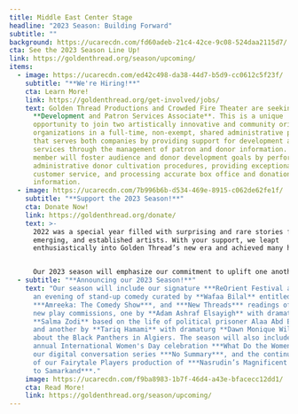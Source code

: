 ```yaml
---
title: Middle East Center Stage
headline: "2023 Season: Building Forward"
subtitle: ""
background: https://ucarecdn.com/fd60adeb-21c4-42ce-9c08-524daa2115d7/
cta: See the 2023 Season Line Up!
link: https://goldenthread.org/season/upcoming/
items:
  - image: https://ucarecdn.com/ed42c498-da38-44d7-b5d9-cc0612c5f23f/
    subtitle: "**We're Hiring!**"
    cta: Learn More!
    link: https://goldenthread.org/get-involved/jobs/
    text: Golden Thread Productions and Crowded Fire Theater are seeking a
      **Development and Patron Services Associate**. T﻿his is a unique
      opportunity to join two artistically innovative and community oriented
      organizations in a full-time, non-exempt, shared administrative position
      that serves both companies by providing support for development and patron
      services through the management of patron and donor information. This team
      member will foster audience and donor development goals by performing
      administrative donor cultivation procedures, providing exceptional
      customer service, and processing accurate box office and donation
      information.
  - image: https://ucarecdn.com/7b996b6b-d534-469e-8915-c062de62fe1f/
    subtitle: "**Support the 2023 Season!**"
    cta: Donate Now!
    link: https://goldenthread.org/donate/
    text: >-
      2022 was a special year filled with surprising and rare stories from new,
      emerging, and established artists. With your support, we leapt
      enthusiastically into Golden Thread’s new era and achieved many heights!


      Our 2023 season will emphasize our commitment to uplift one another by exploring ways to connect, cope, and be moved to make change. Join us as we look for comfort in comic relief, seek unity in collaboration, and find inspiration in the stories of those fighting for justice and equality. Make your contribution today!
  - subtitle: "**Announcing our 2023 Season!**"
    text: "Our season will include our signature ***ReOrient Festival and Forum***,
      an evening of stand-up comedy curated by **Wafaa Bilal** entitled
      ***Amreeka: The Comedy Show***, and ***New Threads*** readings of our two
      new play commissions, one by **Adam Ashraf Elsayigh** with dramaturg
      **Salma Zodi** based on the life of political prisoner Alaa Abd El-Fattah
      and another by **Tariq Hamami** with dramaturg **Dawn Monique Williams**
      about the Black Panthers in Algiers. The season will also include our
      annual International Women's Day celebration ***What Do the Women Say?***,
      our digital conversation series ***No Summary***, and the continuing tour
      of our Fairytale Players production of ***Nasrudin’s Magnificent Journey
      to Samarkand***."
    image: https://ucarecdn.com/f9ba8983-1b7f-46d4-a43e-bfacecc12dd1/
    cta: Read More!
    link: https://goldenthread.org/season/upcoming/
---
```

